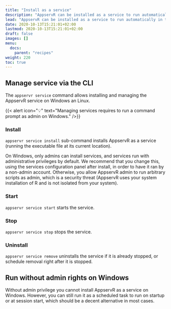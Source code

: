 ```yaml
---
title: "Install as a service"
description: "AppservR can be installed as a service to run automatically in the background."
lead: "AppservR can be installed as a service to run automatically in the background."
date: 2020-10-13T15:21:01+02:00
lastmod: 2020-10-13T15:21:01+02:00
draft: false
images: []
menu:
  docs:
    parent: "recipes"
weight: 220
toc: true
---
```


## Manage service via the CLI

The `appservr service` command allows installing and managing the AppservR service on Windows an Linux.

{{< alert icon="💡" text="Managing services requires to run a command prompt as admin on Windows." />}}

### Install

`appservr service install` sub-command installs AppservR as a service (running the executable file at its current location).

On Windows, only admins can install services, and services run with administrative privileges by default. We recommend that you change this, using the services configuration panel after install, in order to have it ran by a non-admin account. Otherwise, you allow AppservR admin to run arbitrary scripts as admin, which is a security threat (AppservR uses your system installation of R and is not isolated from your system).

### Start

`appservr service start` starts the service.

### Stop

`appservr service stop` stops the service.

### Uninstall

`appservr service remove` uninstalls the service if it is already stopped, or schedule removal right after it is stopped.

## Run without admin rights on Windows

Without admin privilege you cannot install AppservR as a service on Windows. However, you can still run it as a scheduled task to run on startup or at session start, which should be a decent alternative in most cases.
